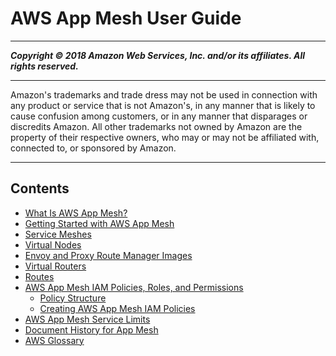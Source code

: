 # AWS App Mesh User Guide

-----
*****Copyright &copy; 2018 Amazon Web Services, Inc. and/or its affiliates. All rights reserved.*****

-----
Amazon's trademarks and trade dress may not be used in 
     connection with any product or service that is not Amazon's, 
     in any manner that is likely to cause confusion among customers, 
     or in any manner that disparages or discredits Amazon. All other 
     trademarks not owned by Amazon are the property of their respective
     owners, who may or may not be affiliated with, connected to, or 
     sponsored by Amazon.

-----
## Contents
+ [What Is AWS App Mesh?](what-is-app-mesh.md)
+ [Getting Started with AWS App Mesh](getting_started.md)
+ [Service Meshes](meshes.md)
+ [Virtual Nodes](virtual_nodes.md)
+ [Envoy and Proxy Route Manager Images](envoy.md)
+ [Virtual Routers](virtual_routers.md)
+ [Routes](routes.md)
+ [AWS App Mesh IAM Policies, Roles, and Permissions](IAM_policies.md)
   + [Policy Structure](iam-policy-structure.md)
   + [Creating AWS App Mesh IAM Policies](MESH_IAM_user_policies.md)
+ [AWS App Mesh Service Limits](service_limits.md)
+ [Document History for App Mesh](doc-history.md)
+ [AWS Glossary](glossary.md)